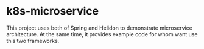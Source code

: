 # k8s-microservice

This project uses both of Spring and Helidon to demonstrate microservice architecture.
At the same time, it provides example code for whom want use this two frameworks.
